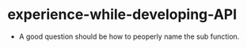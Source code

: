 # experience-while-developing-API
* A good question should be how to peoperly name the sub function.
